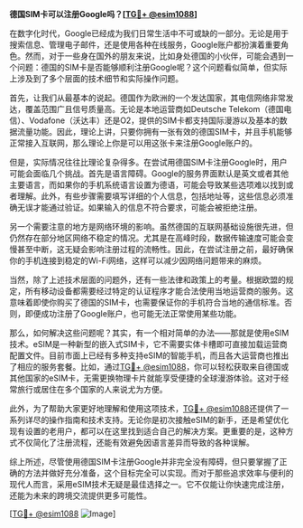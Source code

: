 **德国SIM卡可以注册Google吗？[[TG💪+ @esim1088](https://t.me/s/esim1088)]**

在数字化时代，Google已经成为我们日常生活中不可或缺的一部分。无论是用于搜索信息、管理电子邮件，还是使用各种在线服务，Google账户都扮演着重要角色。然而，对于一些身在国外的朋友来说，比如身处德国的小伙伴，可能会遇到一个问题：德国的SIM卡是否能够顺利注册Google呢？这个问题看似简单，但实际上涉及到了多个层面的技术细节和实际操作问题。

首先，让我们从最基本的说起。德国作为欧洲的一个发达国家，其电信网络非常发达，覆盖范围广且信号质量高。无论是本地运营商如Deutsche Telekom（德国电信）、Vodafone（沃达丰）还是O2，提供的SIM卡都支持国际漫游以及基本的数据流量功能。因此，理论上讲，只要你拥有一张有效的德国SIM卡，并且手机能够正常接入互联网，那么理论上你是可以用这张卡来注册Google账户的。

但是，实际情况往往比理论复杂得多。在尝试用德国SIM卡注册Google时，用户可能会面临几个挑战。首先是语言障碍。Google的服务界面默认是英文或者其他主要语言，而如果你的手机系统语言设置为德语，可能会导致某些选项难以找到或者理解。此外，有些步骤需要填写详细的个人信息，包括地址等，这些信息必须准确无误才能通过验证。如果输入的信息不符合要求，可能会被拒绝注册。

另一个需要注意的地方是网络环境的影响。虽然德国的互联网基础设施很先进，但仍然存在部分地区网络不稳定的情况。尤其是在高峰时段，数据传输速度可能会变慢甚至中断，这无疑会影响注册过程的流畅性。因此，在尝试注册之前，最好确保你的手机连接到稳定的Wi-Fi网络，这样可以减少因网络问题带来的麻烦。

当然，除了上述技术层面的问题外，还有一些法律和政策上的考量。根据欧盟的规定，所有移动设备都需要经过特定的认证程序才能合法使用当地运营商的服务。这意味着即使你购买了德国的SIM卡，也需要保证你的手机符合当地的通信标准。否则，即便成功注册了Google账户，也可能无法正常使用某些功能。

那么，如何解决这些问题呢？其实，有一个相对简单的办法——那就是使用eSIM技术。eSIM是一种新型的嵌入式SIM卡，它不需要实体卡槽即可直接加载运营商配置文件。目前市面上已经有多种支持eSIM的智能手机，而且各大运营商也推出了相应的服务套餐。比如，通过[TG💪+ @esim1088](https://t.me/s/esim1088)，你可以轻松获取来自德国或其他国家的eSIM卡，无需更换物理卡片就能享受便捷的全球漫游体验。这对于经常旅行或居住在多个国家的人来说尤为方便。

此外，为了帮助大家更好地理解和使用这项技术，[TG💪+ @esim1088](https://t.me/s/esim1088)还提供了一系列详尽的操作指南和技术支持。无论你是初次接触eSIM的新手，还是希望优化现有设置的老用户，都可以在这里找到适合自己的解决方案。更重要的是，这种方式不仅简化了注册流程，还能有效避免因语言差异而导致的各种误解。

综上所述，尽管使用德国SIM卡注册Google并非完全没有障碍，但只要掌握了正确的方法并做好充分准备，这个目标完全可以实现。而对于那些追求效率与便利的现代人而言，采用eSIM技术无疑是最佳选择之一。它不仅能让你快速完成注册，还能为未来的跨境交流提供更多可能性。

[[TG💪+ @esim1088](https://t.me/s/esim1088) ![Image](https://i.postimg.cc/4NQfJmqS/Snipaste-2025-05-13-00-14-12.png)]